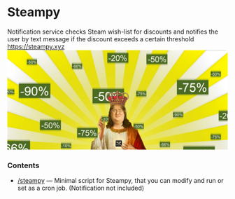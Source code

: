 # Steampy
Notification service checks Steam wish-list for discounts and notifies the user by text message if the discount exceeds a certain threshold https://steampy.xyz
![Steam Sale!](assets/sale_gabe.jpg)


### Contents
* [/steampy](./steampy) — Minimal script for Steampy, that you can modify and run or set as a cron job. (Notification not included)
